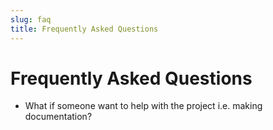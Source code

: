 ```yaml
---
slug: faq
title: Frequently Asked Questions
---
```


# Frequently Asked Questions

- What if someone want to help with the project i.e. making documentation?
